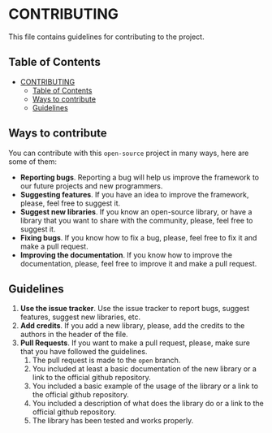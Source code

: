 # CONTRIBUTING
This file contains guidelines for contributing to the project.

## Table of Contents
- [CONTRIBUTING](#contributing)
  - [Table of Contents](#table-of-contents)
  - [Ways to contribute](#ways-to-contribute)
  - [Guidelines](#guidelines)

## Ways to contribute
You can contribute with this `open-source` project in many ways, here are some of them:
- **Reporting bugs**. Reporting a bug will help us improve the framework to our future projects and new programmers.
- **Suggesting features**. If you have an idea to improve the framework, please, feel free to suggest it.
- **Suggest new libraries**. If you know an open-source library, or have a library that you want to share with the community, please, feel free to suggest it.
- **Fixing bugs**. If you know how to fix a bug, please, feel free to fix it and make a pull request.
- **Improving the documentation**. If you know how to improve the documentation, please, feel free to improve it and make a pull request.

## Guidelines
1. **Use the issue tracker**. Use the issue tracker to report bugs, suggest features, suggest new libraries, etc.
2. **Add credits**. If you add a new library, please, add the credits to the authors in the header of the file.
3. **Pull Requests**. If you want to make a pull request, please, make sure that you have followed the guidelines.
   1. The pull request is made to the `open` branch.
   2. You included at least a basic documentation of the new library or a link to the official github repository.
   3. You included a basic example of the usage of the library or a link to the official github repository.
   4. You included a description of what does the library do or a link to the official github repository.
   5. The library has been tested and works properly.